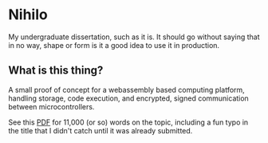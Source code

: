 # Nihilo
My undergraduate dissertation, such as it is. It should go without saying that in no way, shape or form is it a good idea to use it in production.

## What is this thing?
A small proof of concept for a webassembly based computing platform, handling storage, code execution, and encrypted, signed communication between microcontrollers. 

See this [PDF](/diss/diss.pdf) for 11,000 (or so) words on the topic, including a fun typo in the title that I didn't catch until it was already submitted.
